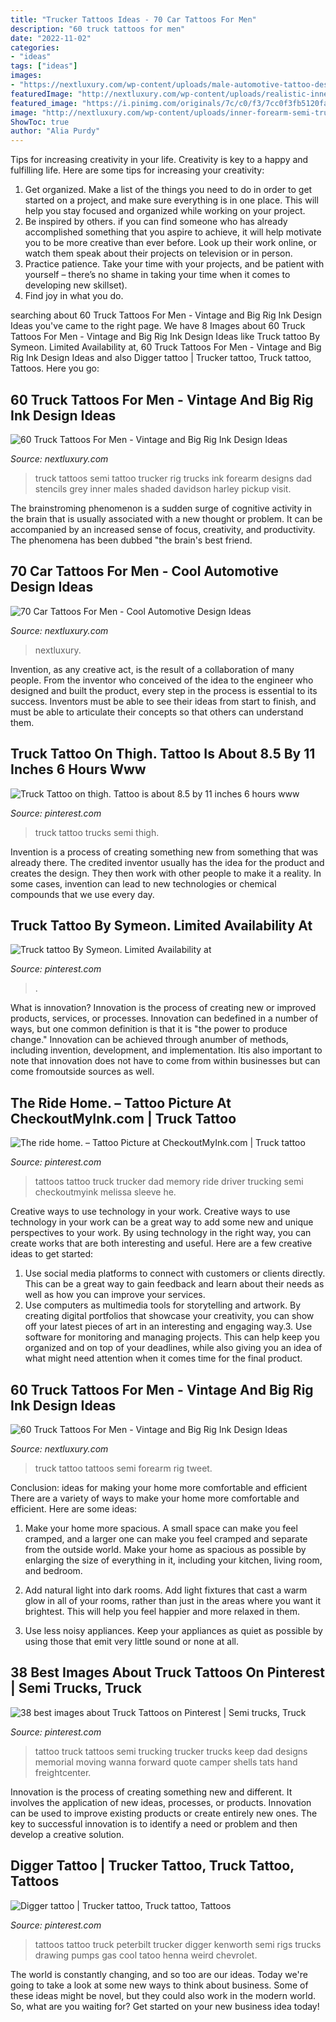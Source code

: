 ```yaml
---
title: "Trucker Tattoos Ideas - 70 Car Tattoos For Men"
description: "60 truck tattoos for men"
date: "2022-11-02"
categories:
- "ideas"
tags: ["ideas"]
images:
- "https://nextluxury.com/wp-content/uploads/male-automotive-tattoo-designs.jpg"
featuredImage: "http://nextluxury.com/wp-content/uploads/realistic-inner-forearm-guys-3d-semi-truck-tattoo-design-ideas.jpg"
featured_image: "https://i.pinimg.com/originals/7c/c0/f3/7cc0f3fb5120fa2b66f858ad6aa42730.jpg"
image: "http://nextluxury.com/wp-content/uploads/inner-forearm-semi-truck-shaded-black-and-grey-ink-tattoos-for-males.jpg"
ShowToc: true
author: "Alia Purdy"
---
```



Tips for increasing creativity in your life.
Creativity is key to a happy and fulfilling life. Here are some tips for increasing your creativity: 
1. Get organized. Make a list of the things you need to do in order to get started on a project, and make sure everything is in one place. This will help you stay focused and organized while working on your project. 
2. Be inspired by others. if you can find someone who has already accomplished something that you aspire to achieve, it will help motivate you to be more creative than ever before. Look up their work online, or watch them speak about their projects on television or in person. 
3. Practice patience. Take your time with your projects, and be patient with yourself – there’s no shame in taking your time when it comes to developing new skillset). 
4. Find joy in what you do.

	

		
searching about 60 Truck Tattoos For Men - Vintage and Big Rig Ink Design Ideas you've came to the right page. We have 8 Images about 60 Truck Tattoos For Men - Vintage and Big Rig Ink Design Ideas like Truck tattoo By Symeon. Limited Availability at, 60 Truck Tattoos For Men - Vintage and Big Rig Ink Design Ideas and also Digger tattoo | Trucker tattoo, Truck tattoo, Tattoos. Here you go:
		
    
## 60 Truck Tattoos For Men - Vintage And Big Rig Ink Design Ideas

<img loading=lazy src="http://nextluxury.com/wp-content/uploads/inner-forearm-semi-truck-shaded-black-and-grey-ink-tattoos-for-males.jpg" onerror="this.onerror=null;this.src='https://tse1.mm.bing.net/th?id=OIP.Lz5j2haVE1-k04I3RAbrQQHaHa&amp;pid=15.1';" alt="60 Truck Tattoos For Men - Vintage and Big Rig Ink Design Ideas">

_Source: nextluxury.com_

>truck tattoos semi tattoo trucker rig trucks ink forearm designs dad stencils grey inner males shaded davidson harley pickup visit. 

	

The brainstroming phenomenon is a sudden surge of cognitive activity in the brain that is usually associated with a new thought or problem. It can be accompanied by an increased sense of focus, creativity, and productivity. The phenomena has been dubbed "the brain's best friend.

    
## 70 Car Tattoos For Men - Cool Automotive Design Ideas

<img loading=lazy src="https://nextluxury.com/wp-content/uploads/male-automotive-tattoo-designs.jpg" onerror="this.onerror=null;this.src='https://tse1.mm.bing.net/th?id=OIP.eaNNa1UVNwoniTWZo4JOvwHaF5&amp;pid=15.1';" alt="70 Car Tattoos For Men - Cool Automotive Design Ideas">

_Source: nextluxury.com_

>nextluxury. 

	

Invention, as any creative act, is the result of a collaboration of many people. From the inventor who conceived of the idea to the engineer who designed and built the product, every step in the process is essential to its success. Inventors must be able to see their ideas from start to finish, and must be able to articulate their concepts so that others can understand them.

    
## Truck Tattoo On Thigh. Tattoo Is About 8.5 By 11 Inches 6 Hours Www

<img loading=lazy src="https://s-media-cache-ak0.pinimg.com/736x/88/1b/11/881b1139c569256c0d8d97ad633b512c.jpg" onerror="this.onerror=null;this.src='https://tse1.mm.bing.net/th?id=OIP.zMhg3vy0IkSSuwDAQAUdGAHaFj&amp;pid=15.1';" alt="Truck Tattoo on thigh. Tattoo is about 8.5 by 11 inches 6 hours www">

_Source: pinterest.com_

>truck tattoo trucks semi thigh. 

	

Invention is a process of creating something new from something that was already there. The credited inventor usually has the idea for the product and creates the design. They then work with other people to make it a reality. In some cases, invention can lead to new technologies or chemical compounds that we use every day.

    
## Truck Tattoo By Symeon. Limited Availability At

<img loading=lazy src="https://i.pinimg.com/originals/7c/c0/f3/7cc0f3fb5120fa2b66f858ad6aa42730.jpg" onerror="this.onerror=null;this.src='https://tse1.mm.bing.net/th?id=OIP.Ar5iNTtzZ4-uQl8xKON5OQHaHN&amp;pid=15.1';" alt="Truck tattoo By Symeon. Limited Availability at">

_Source: pinterest.com_

>. 

	

What is innovation?
Innovation is the process of creating new or improved products, services, or processes. Innovation can bedefined in a number of ways, but one common definition is that it is "the power to produce change." Innovation can be achieved through anumber of methods, including invention, development, and implementation. Itis also important to note that innovation does not have to come from within businesses but can come fromoutside sources as well.

    
## The Ride Home. – Tattoo Picture At CheckoutMyInk.com | Truck Tattoo

<img loading=lazy src="https://i.pinimg.com/originals/db/2e/4f/db2e4f7e58ca52ab39a4182ae77d9a76.jpg" onerror="this.onerror=null;this.src='https://tse2.mm.bing.net/th?id=OIP.lu0ZIaJ2xUCWwaDbFt0MMgHaFi&amp;pid=15.1';" alt="The ride home. – Tattoo Picture at CheckoutMyInk.com | Truck tattoo">

_Source: pinterest.com_

>tattoos tattoo truck trucker dad memory ride driver trucking semi checkoutmyink melissa sleeve he. 

	

Creative ways to use technology in your work.
Creative ways to use technology in your work can be a great way to add some new and unique perspectives to your work. By using technology in the right way, you can create works that are both interesting and useful. Here are a few creative ideas to get started: 
1. Use social media platforms to connect with customers or clients directly. This can be a great way to gain feedback and learn about their needs as well as how you can improve your services.
2. Use computers as multimedia tools for storytelling and artwork. By creating digital portfolios that showcase your creativity, you can show off your latest pieces of art in an interesting and engaging way.3. Use software for monitoring and managing projects. This can help keep you organized and on top of your deadlines, while also giving you an idea of what might need attention when it comes time for the final product.
    
## 60 Truck Tattoos For Men - Vintage And Big Rig Ink Design Ideas

<img loading=lazy src="http://nextluxury.com/wp-content/uploads/realistic-inner-forearm-guys-3d-semi-truck-tattoo-design-ideas.jpg" onerror="this.onerror=null;this.src='https://tse4.mm.bing.net/th?id=OIP.Mp5Q4JYPPC30LW7JulZaGgHaHa&amp;pid=15.1';" alt="60 Truck Tattoos For Men - Vintage and Big Rig Ink Design Ideas">

_Source: nextluxury.com_

>truck tattoo tattoos semi forearm rig tweet. 

	

Conclusion: ideas for making your home more comfortable and efficient
There are a variety of ways to make your home more comfortable and efficient. Here are some ideas: 
1. Make your home more spacious. A small space can make you feel cramped, and a larger one can make you feel cramped and separate from the outside world. Make your home as spacious as possible by enlarging the size of everything in it, including your kitchen, living room, and bedroom.

2. Add natural light into dark rooms. Add light fixtures that cast a warm glow in all of your rooms, rather than just in the areas where you want it brightest. This will help you feel happier and more relaxed in them.

3. Use less noisy appliances. Keep your appliances as quiet as possible by using those that emit very little sound or none at all.

    
## 38 Best Images About Truck Tattoos On Pinterest | Semi Trucks, Truck

<img loading=lazy src="https://s-media-cache-ak0.pinimg.com/736x/81/4e/f0/814ef08660dbc0de2bb76d8dc41ce9be.jpg" onerror="this.onerror=null;this.src='https://tse4.mm.bing.net/th?id=OIP.vQUV-aGFEs1CFxA65rE9pQHaHs&amp;pid=15.1';" alt="38 best images about Truck Tattoos on Pinterest | Semi trucks, Truck">

_Source: pinterest.com_

>tattoo truck tattoos semi trucking trucker trucks keep dad designs memorial moving wanna forward quote camper shells tats hand freightcenter. 

	

Innovation is the process of creating something new and different. It involves the application of new ideas, processes, or products. Innovation can be used to improve existing products or create entirely new ones. The key to successful innovation is to identify a need or problem and then develop a creative solution.

    
## Digger Tattoo | Trucker Tattoo, Truck Tattoo, Tattoos

<img loading=lazy src="https://i.pinimg.com/736x/23/a1/c1/23a1c19e8d3ed6582e863109b14e5825.jpg" onerror="this.onerror=null;this.src='https://tse4.mm.bing.net/th?id=OIP.GuOXQ0MZlD1e8dUzzfgDywHaJ6&amp;pid=15.1';" alt="Digger tattoo | Trucker tattoo, Truck tattoo, Tattoos">

_Source: pinterest.com_

>tattoos tattoo truck peterbilt trucker digger kenworth semi rigs trucks drawing pumps gas cool tatoo henna weird chevrolet. 

	

The world is constantly changing, and so too are our ideas. Today we're going to take a look at some new ways to think about business. Some of these ideas might be novel, but they could also work in the modern world. So, what are you waiting for? Get started on your new business idea today!

